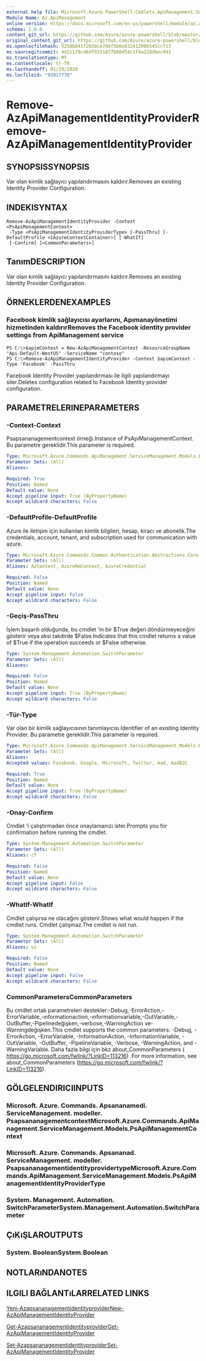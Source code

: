 ```yaml
---
external help file: Microsoft.Azure.PowerShell.Cmdlets.ApiManagement.ServiceManagement.dll-Help.xml
Module Name: Az.ApiManagement
online version: https://docs.microsoft.com/en-us/powershell/module/az.apimanagement/remove-azapimanagementidentityprovider
schema: 2.0.0
content_git_url: https://github.com/Azure/azure-powershell/blob/master/src/ApiManagement/ApiManagement/help/Remove-AzApiManagementIdentityProvider.md
original_content_git_url: https://github.com/Azure/azure-powershell/blob/master/src/ApiManagement/ApiManagement/help/Remove-AzApiManagementIdentityProvider.md
ms.openlocfilehash: 5258b041f2858ce766f5b6e932412986545ccf13
ms.sourcegitcommit: 4d2c178cd6df9151877b08d54c1f4a228dbec9d1
ms.translationtype: MT
ms.contentlocale: tr-TR
ms.lasthandoff: 01/29/2020
ms.locfileid: "93917776"
---
```

# <span data-ttu-id="453f0-101">Remove-AzApiManagementIdentityProvider</span><span class="sxs-lookup"><span data-stu-id="453f0-101">Remove-AzApiManagementIdentityProvider</span></span>

## <span data-ttu-id="453f0-102">SYNOPSIS</span><span class="sxs-lookup"><span data-stu-id="453f0-102">SYNOPSIS</span></span>
<span data-ttu-id="453f0-103">Var olan kimlik sağlayıcı yapılandırmasını kaldırır.</span><span class="sxs-lookup"><span data-stu-id="453f0-103">Removes an existing Identity Provider Configuration.</span></span>

## <span data-ttu-id="453f0-104">INDEKI</span><span class="sxs-lookup"><span data-stu-id="453f0-104">SYNTAX</span></span>

```
Remove-AzApiManagementIdentityProvider -Context <PsApiManagementContext>
 -Type <PsApiManagementIdentityProviderType> [-PassThru] [-DefaultProfile <IAzureContextContainer>] [-WhatIf]
 [-Confirm] [<CommonParameters>]
```

## <span data-ttu-id="453f0-105">Tanım</span><span class="sxs-lookup"><span data-stu-id="453f0-105">DESCRIPTION</span></span>
<span data-ttu-id="453f0-106">Var olan kimlik sağlayıcı yapılandırmasını kaldırır.</span><span class="sxs-lookup"><span data-stu-id="453f0-106">Removes an existing Identity Provider Configuration.</span></span>

## <span data-ttu-id="453f0-107">ÖRNEKLERDEN</span><span class="sxs-lookup"><span data-stu-id="453f0-107">EXAMPLES</span></span>

### <span data-ttu-id="453f0-108">Facebook kimlik sağlayıcısı ayarlarını, Apımanayönetimi hizmetinden kaldırır</span><span class="sxs-lookup"><span data-stu-id="453f0-108">Removes the Facebook identity provider settings from ApiManagement service</span></span>
```
PS C:\>$apimContext = New-AzApiManagementContext -ResourceGroupName "Api-Default-WestUS" -ServiceName "contoso"
PS C:\>Remove-AzApiManagementIdentityProvider -Context $apimContext -Type 'Facebook' -PassThru
```

<span data-ttu-id="453f0-109">Facebook Identity Provider yapılandırması ile ilgili yapılandırmayı siler.</span><span class="sxs-lookup"><span data-stu-id="453f0-109">Deletes configuration related to Facebook Identity provider configuration.</span></span>

## <span data-ttu-id="453f0-110">PARAMETRELERINE</span><span class="sxs-lookup"><span data-stu-id="453f0-110">PARAMETERS</span></span>

### <span data-ttu-id="453f0-111">-Context</span><span class="sxs-lookup"><span data-stu-id="453f0-111">-Context</span></span>
<span data-ttu-id="453f0-112">Psapsananagementcontext örneği.</span><span class="sxs-lookup"><span data-stu-id="453f0-112">Instance of PsApiManagementContext.</span></span>
<span data-ttu-id="453f0-113">Bu parametre gereklidir.</span><span class="sxs-lookup"><span data-stu-id="453f0-113">This parameter is required.</span></span>

```yaml
Type: Microsoft.Azure.Commands.ApiManagement.ServiceManagement.Models.PsApiManagementContext
Parameter Sets: (All)
Aliases:

Required: True
Position: Named
Default value: None
Accept pipeline input: True (ByPropertyName)
Accept wildcard characters: False
```

### <span data-ttu-id="453f0-114">-DefaultProfile</span><span class="sxs-lookup"><span data-stu-id="453f0-114">-DefaultProfile</span></span>
<span data-ttu-id="453f0-115">Azure ile iletişim için kullanılan kimlik bilgileri, hesap, kiracı ve abonelik.</span><span class="sxs-lookup"><span data-stu-id="453f0-115">The credentials, account, tenant, and subscription used for communication with azure.</span></span>

```yaml
Type: Microsoft.Azure.Commands.Common.Authentication.Abstractions.Core.IAzureContextContainer
Parameter Sets: (All)
Aliases: AzContext, AzureRmContext, AzureCredential

Required: False
Position: Named
Default value: None
Accept pipeline input: False
Accept wildcard characters: False
```

### <span data-ttu-id="453f0-116">-Geçiş</span><span class="sxs-lookup"><span data-stu-id="453f0-116">-PassThru</span></span>
<span data-ttu-id="453f0-117">İşlem başarılı olduğunda, bu cmdlet 'in bir $True değeri döndürmeyeceğini gösterir veya aksi takdirde $False.</span><span class="sxs-lookup"><span data-stu-id="453f0-117">Indicates that this cmdlet returns a value of $True if the operation succeeds or $False otherwise.</span></span>

```yaml
Type: System.Management.Automation.SwitchParameter
Parameter Sets: (All)
Aliases:

Required: False
Position: Named
Default value: None
Accept pipeline input: True (ByPropertyName)
Accept wildcard characters: False
```

### <span data-ttu-id="453f0-118">-Tür</span><span class="sxs-lookup"><span data-stu-id="453f0-118">-Type</span></span>
<span data-ttu-id="453f0-119">Var olan bir kimlik sağlayıcısının tanımlayıcısı.</span><span class="sxs-lookup"><span data-stu-id="453f0-119">Identifier of an existing Identity Provider.</span></span>
<span data-ttu-id="453f0-120">Bu parametre gereklidir.</span><span class="sxs-lookup"><span data-stu-id="453f0-120">This parameter is required.</span></span>

```yaml
Type: Microsoft.Azure.Commands.ApiManagement.ServiceManagement.Models.PsApiManagementIdentityProviderType
Parameter Sets: (All)
Aliases:
Accepted values: Facebook, Google, Microsoft, Twitter, Aad, AadB2C

Required: True
Position: Named
Default value: None
Accept pipeline input: True (ByPropertyName)
Accept wildcard characters: False
```

### <span data-ttu-id="453f0-121">-Onay</span><span class="sxs-lookup"><span data-stu-id="453f0-121">-Confirm</span></span>
<span data-ttu-id="453f0-122">Cmdlet 'i çalıştırmadan önce onaylamanızı ister.</span><span class="sxs-lookup"><span data-stu-id="453f0-122">Prompts you for confirmation before running the cmdlet.</span></span>

```yaml
Type: System.Management.Automation.SwitchParameter
Parameter Sets: (All)
Aliases: cf

Required: False
Position: Named
Default value: None
Accept pipeline input: False
Accept wildcard characters: False
```

### <span data-ttu-id="453f0-123">-WhatIf</span><span class="sxs-lookup"><span data-stu-id="453f0-123">-WhatIf</span></span>
<span data-ttu-id="453f0-124">Cmdlet çalışırsa ne olacağını gösterir.</span><span class="sxs-lookup"><span data-stu-id="453f0-124">Shows what would happen if the cmdlet runs.</span></span> <span data-ttu-id="453f0-125">Cmdlet çalışmaz.</span><span class="sxs-lookup"><span data-stu-id="453f0-125">The cmdlet is not run.</span></span>

```yaml
Type: System.Management.Automation.SwitchParameter
Parameter Sets: (All)
Aliases: wi

Required: False
Position: Named
Default value: None
Accept pipeline input: False
Accept wildcard characters: False
```

### <span data-ttu-id="453f0-126">CommonParameters</span><span class="sxs-lookup"><span data-stu-id="453f0-126">CommonParameters</span></span>
<span data-ttu-id="453f0-127">Bu cmdlet ortak parametreleri destekler:-Debug,-ErrorAction,-ErrorVariable,-ınformationaction,-ınformationvariable,-OutVariable,-OutBuffer,-Pipelinedeğişken,-verbose,-WarningAction ve-Warningdeğişken.</span><span class="sxs-lookup"><span data-stu-id="453f0-127">This cmdlet supports the common parameters: -Debug, -ErrorAction, -ErrorVariable, -InformationAction, -InformationVariable, -OutVariable, -OutBuffer, -PipelineVariable, -Verbose, -WarningAction, and -WarningVariable.</span></span> <span data-ttu-id="453f0-128">Daha fazla bilgi için bkz about_CommonParameters ( https://go.microsoft.com/fwlink/?LinkID=113216) .</span><span class="sxs-lookup"><span data-stu-id="453f0-128">For more information, see about_CommonParameters (https://go.microsoft.com/fwlink/?LinkID=113216).</span></span>

## <span data-ttu-id="453f0-129">GÖLGELENDIRICI</span><span class="sxs-lookup"><span data-stu-id="453f0-129">INPUTS</span></span>

### <span data-ttu-id="453f0-130">Microsoft. Azure. Commands. Apsananamedi. ServiceManagement. modeller. Psapsananagementcontext</span><span class="sxs-lookup"><span data-stu-id="453f0-130">Microsoft.Azure.Commands.ApiManagement.ServiceManagement.Models.PsApiManagementContext</span></span>

### <span data-ttu-id="453f0-131">Microsoft. Azure. Commands. Apsananad. ServiceManagement. modeller. Psapsananagementidentityprovidertype</span><span class="sxs-lookup"><span data-stu-id="453f0-131">Microsoft.Azure.Commands.ApiManagement.ServiceManagement.Models.PsApiManagementIdentityProviderType</span></span>

### <span data-ttu-id="453f0-132">System. Management. Automation. SwitchParameter</span><span class="sxs-lookup"><span data-stu-id="453f0-132">System.Management.Automation.SwitchParameter</span></span>

## <span data-ttu-id="453f0-133">ÇıKıŞLAR</span><span class="sxs-lookup"><span data-stu-id="453f0-133">OUTPUTS</span></span>

### <span data-ttu-id="453f0-134">System. Boolean</span><span class="sxs-lookup"><span data-stu-id="453f0-134">System.Boolean</span></span>

## <span data-ttu-id="453f0-135">NOTLARıNDA</span><span class="sxs-lookup"><span data-stu-id="453f0-135">NOTES</span></span>

## <span data-ttu-id="453f0-136">ILGILI BAĞLANTıLAR</span><span class="sxs-lookup"><span data-stu-id="453f0-136">RELATED LINKS</span></span>

[<span data-ttu-id="453f0-137">Yeni-Azapsananagementidentityprovider</span><span class="sxs-lookup"><span data-stu-id="453f0-137">New-AzApiManagementIdentityProvider</span></span>](./New-AzApiManagementIdentityProvider.md)

[<span data-ttu-id="453f0-138">Get-Azapsananagementidentityprovider</span><span class="sxs-lookup"><span data-stu-id="453f0-138">Get-AzApiManagementIdentityProvider</span></span>](./Get-AzApiManagementIdentityProvider.md)

[<span data-ttu-id="453f0-139">Set-Azapsananagementidentityprovider</span><span class="sxs-lookup"><span data-stu-id="453f0-139">Set-AzApiManagementIdentityProvider</span></span>](./Set-AzApiManagementIdentityProvider.md)

